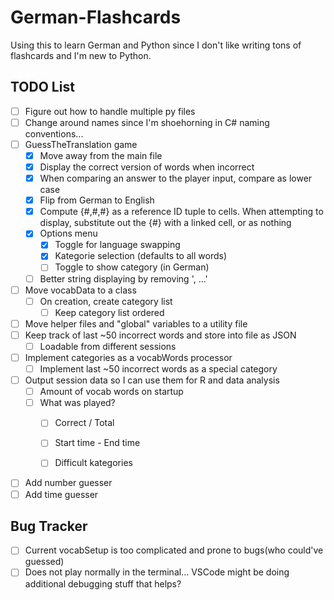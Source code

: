 # German-Flashcards
Using this to learn German and Python since I don't like writing tons of flashcards and I'm new to Python.


## TODO List
- [ ] Figure out how to handle multiple py files
- [ ] Change around names since I'm shoehorning in C# naming conventions...
- [ ] GuessTheTranslation game
    - [x] Move away from the main file 
    - [x] Display the correct version of words when incorrect
    - [x] When comparing an answer to the player input, compare as lower case
    - [x] Flip from German to English
    - [x] Compute {#,#,#} as a reference ID tuple to cells. When attempting to display, substitute out the {#} with a linked cell, or as nothing
    - [x] Options menu
        - [x] Toggle for language swapping
        - [x] Kategorie selection (defaults to all words)
        - [ ] Toggle to show category (in German)
    - [ ] Better string displaying by removing ', ...'
- [ ] Move vocabData to a class
    - [ ] On creation, create category list
        - [ ] Keep category list ordered
- [ ] Move helper files and "global" variables to a utility file
- [ ] Keep track of last ~50 incorrect words and store into file as JSON
    - [ ] Loadable from different sessions
- [ ] Implement categories as a vocabWords processor
    - [ ] Implement last ~50 incorrect words as a special category

- [ ] Output session data so I can use them for R and data analysis
    - [ ] Amount of vocab words on startup
    - [ ] What was played?
        - [ ] Correct / Total
        - [ ] Start time - End time
        - [ ] Difficult kategories


- [ ] Add number guesser
- [ ] Add time guesser
## Bug Tracker
- [ ] Current vocabSetup is too complicated and prone to bugs(who could've guessed)
- [ ] Does not play normally in the terminal... VSCode might be doing additional debugging stuff that helps?